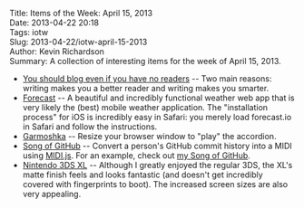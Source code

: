 Title: Items of the Week: April 15, 2013  
Date: 2013-04-22 20:18  
Tags: iotw  
Slug: 2013-04-22/iotw-april-15-2013  
Author: Kevin Richardson  
Summary: A collection of interesting items for the week of April 15, 2013.  

* [You should blog even if you have no readers](http://nathanmarz.com/blog/you-should-blog-even-if-you-have-no-readers.html) -- Two main reasons: writing makes you a better reader and writing makes you smarter.
* [Forecast](http://forecast.io) -- A beautiful and incredibly functional weather web app that is very likely the (best) mobile weather application. The "installation process" for iOS is incredibly easy in Safari: you merely load forecast.io in Safari and follow the instructions.
* [Garmoshka](http://artpolikarpov.github.io/garmoshka/) -- Resize your browser window to "play" the accordion.
* [Song of GitHub](http://song-of-github.herokuapp.com/) -- Convert a person's GitHub commit history into a MIDI using [MIDI.js](http://mudcu.be/midi-js/). For an example, check out [my Song of GitHub](http://song-of-github.herokuapp.com/?username=kfr2).
* [Nintendo 3DS XL](https://www.nintendo.com/3ds/features/) -- Although I greatly enjoyed the regular 3DS, the XL's matte finish feels and looks fantastic (and doesn't get incredibly covered with fingerprints to boot). The increased screen sizes are also very appealing.
